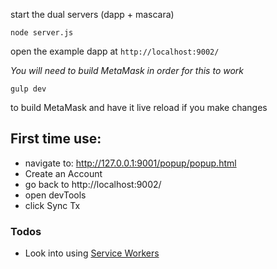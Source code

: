 start the dual servers (dapp + mascara)
```
node server.js
```

open the example dapp at `http://localhost:9002/`

*You will need to build MetaMask in order for this to work*
```
gulp dev
```
to build MetaMask and have it live reload if you make changes


## First time use:

- navigate to: http://127.0.0.1:9001/popup/popup.html
- Create an Account
- go back to http://localhost:9002/
- open devTools
- click Sync Tx

### Todos
- Look into using [Service Workers](https://developer.mozilla.org/en-US/docs/Web/API/Service_Worker_API)
